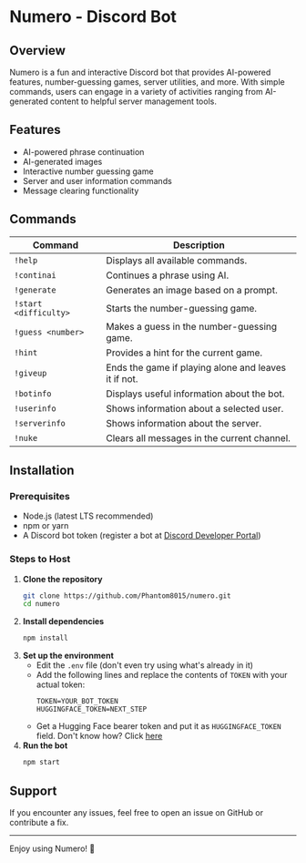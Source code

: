 # Numero - Discord Bot

## Overview

Numero is a fun and interactive Discord bot that provides AI-powered features, number-guessing games, server utilities, and more. With simple commands, users can engage in a variety of activities ranging from AI-generated content to helpful server management tools.

## Features

- AI-powered phrase continuation
- AI-generated images
- Interactive number guessing game
- Server and user information commands
- Message clearing functionality

## Commands

| Command                 | Description                                             |
| ----------------------- | ------------------------------------------------------- |
| `!help`                 | Displays all available commands.                        |
| `!continai`             | Continues a phrase using AI.                            |
| `!generate`             | Generates an image based on a prompt.                   |
| `!start <difficulty>`   | Starts the number-guessing game.                        |
| `!guess <number>`       | Makes a guess in the number-guessing game.              |
| `!hint`                 | Provides a hint for the current game.                   |
| `!giveup`               | Ends the game if playing alone and leaves it if not.    |
| `!botinfo`              | Displays useful information about the bot.              |
| `!userinfo`             | Shows information about a selected user.                |
| `!serverinfo`           | Shows information about the server.                     |
| `!nuke`                 | Clears all messages in the current channel.             |

## Installation

### Prerequisites

- Node.js (latest LTS recommended)
- npm or yarn
- A Discord bot token (register a bot at [Discord Developer Portal](https://discord.com/developers/applications))

### Steps to Host

1. **Clone the repository**
   ```sh
   git clone https://github.com/Phantom8015/numero.git
   cd numero
   ```
2. **Install dependencies**
   ```sh
   npm install
   ```
3. **Set up the environment**
   - Edit the `.env` file (don't even try using what's already in it)
   - Add the following lines and replace the contents of `TOKEN` with your actual token:
     ```env
     TOKEN=YOUR_BOT_TOKEN
     HUGGINGFACE_TOKEN=NEXT_STEP
     ```
   - Get a Hugging Face bearer token and put it as `HUGGINGFACE_TOKEN` field. Don't know how? Click [here](https://huggingface.co/docs/hub/en/security-tokens)
4. **Run the bot**
   ```sh
   npm start
   ```

## Support

If you encounter any issues, feel free to open an issue on GitHub or contribute a fix.

---

Enjoy using Numero! 🎲
